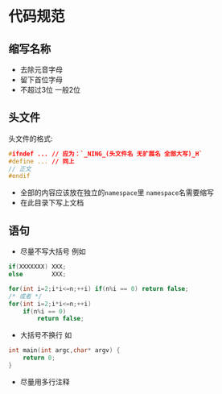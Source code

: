# 代码规范

## 缩写名称

- 去除元音字母
- 留下首位字母
- 不超过3位 一般2位

## 头文件

头文件的格式: 
```c++
#ifndef ... // 应为：`_NING_(头文件名 无扩展名 全部大写)_H`
#define ... // 同上
// 正文
#endif
```

- 全部的内容应该放在独立的`namespace`里 `namespace`名需要缩写
- 在此目录下写上文档

## 语句

- 尽量不写大括号 例如
```c++
if(XXXXXXX) XXX;
else        XXX;

for(int i=2;i*i<=n;++i) if(n%i == 0) return false;
/* 或者 */
for(int i=2;i*i<=n;++i)
    if(n%i == 0)
        return false;
```

- 大括号不换行 如
```c++
int main(int argc,char* argv) {
    return 0;
}
```

- 尽量用多行注释